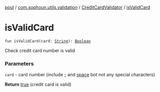 [poul](../../index.md) / [com.sophoun.utils.validation](../index.md) / [CreditCardValidator](index.md) / [isValidCard](./is-valid-card.md)

# isValidCard

`fun isValidCard(card: `[`String`](https://kotlinlang.org/api/latest/jvm/stdlib/kotlin/-string/index.html)`): `[`Boolean`](https://kotlinlang.org/api/latest/jvm/stdlib/kotlin/-boolean/index.html)

Check credit card number is valid

### Parameters

`card` - card number (include [-](#) and [space](#) bot not any special characters)

**Return**
[true](#) (credit card is valid)

